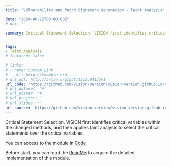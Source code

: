 ```yaml
---
title: "Vulnerability and Patch Signature Generation - Taint Analysis"

date: "2024-06-12T00:00:00Z"
# doi: ""

summary: Critical Statement Selection. VISION first identifies critical variables within the changed methods, and then applies taint analysis to select the critical statements over the critical variables.


tags:
- Taint Analysis 
# featured: false

# links:
# - name: Custom Link
#   url: http://example.org
# url_pdf: http://arxiv.org/pdf/1512.04133v1
url_code: 'https://github.com/vision-version/vision-version.github.io/tree/main/Vision/2.methodology/taint_analysis'
# url_dataset: '#'
# url_poster: '#'
# url_project: ''
# url_slides: ''
url_source: 'https://github.com/vision-version/vision-version.github.io/blob/main/Vision/2.methodology/README.md'
---
```

Critical Statement Selection. VISION first identifies critical variables within the changed methods, and then applies taint analysis to select the critical statements over the critical variables.

You can access to the module in [Code](https://github.com/vision-version/vision-version.github.io/tree/main/Vision/2.methodology/taint_analysis).

Before start, you can read the [ReadMe](https://github.com/vision-version/vision-version.github.io/blob/main/Vision/2.methodology/README.md) to acquire the detailed implementation of this module.

